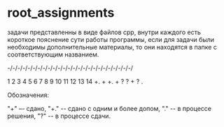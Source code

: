 # root_assignments

задачи представленны в виде файлов cpp, 
внутри каждого есть короткое пояснение сути работы программы, 
если для задачи были необходимы дополнительные материалы, то они находятся в папке с соответствующим названием. 

-/-/-/-/-/-/-/-/-/-/-/-/-/-/-/-/-/-/-/-/-/-/-/-/-/

1  2  3  4  5  6  7  8  9 10  11  12  13  14
+. +  +. +  ?  ?  +  ?  .


Обозначения:

"+" –- сдано, "+." -- сдано с одним и более допом, "." -- в процессе решения, "?" -- в процессе сдачи. 
